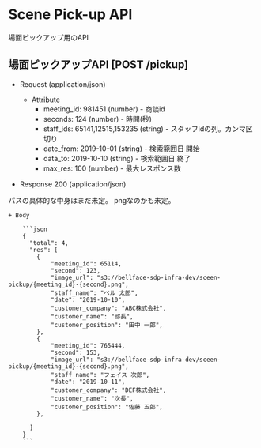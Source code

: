 # Scene Pick-up API
場面ピックアップ用のAPI


## 場面ピックアップAPI [POST /pickup]

+ Request (application/json)

    + Attribute
        + meeting_id: 981451 (number) - 商談id
        + seconds: 124 (number) - 時間(秒)
        + staff_ids: 65141,12515,153235 (string) - スタッフidの列。カンマ区切り
        + date_from: 2019-10-01 (string) - 検索範囲日 開始
        + data_to: 2019-10-10 (string) - 検索範囲日 終了
        + max_res: 100 (number) - 最大レスポンス数


+ Response 200 (application/json)

パスの具体的な中身はまだ未定。
pngなのかも未定。

    + Body
    
        ```json
        {
          "total": 4,
          "res": [
            {
                "meeting_id": 65114,
                "second": 123, 
                "image_url": "s3://bellface-sdp-infra-dev/sceen-pickup/{meeting_id}-{second}.png",
                "staff_name": "ベル 太郎",
                "date": "2019-10-10",
                "customer_company": "ABC株式会社",
                "customer_name": "部長",
                "customer_position": "田中 一郎",               
            }, 
            {
                "meeting_id": 765444,
                "second": 153, 
                "image_url": "s3://bellface-sdp-infra-dev/sceen-pickup/{meeting_id}-{second}.png",
                "staff_name": "フェイス 次郎",
                "date": "2019-10-11",
                "customer_company": "DEF株式会社",
                "customer_name": "次長",
                "customer_position": "佐藤 五郎",               
            }, 
          
          ]
        }
        ```

